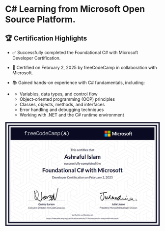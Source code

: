 # C# Learning from Microsoft Open Source Platform.

## 🏆 Certification Highlights

- ✅ Successfully completed the Foundational C# with Microsoft Developer Certification.

- 📅 Certified on February 2, 2025 by freeCodeCamp in collaboration with Microsoft.

- 📚 Gained hands-on experience with C# fundamentals, including:

- <ul>
    <li> Variables, data types, and control flow </li>

    <li> Object-oriented programming (OOP) principles</li>

    <li> Classes, objects, methods, and interfaces </li>

    <li> Error handling and debugging techniques</li>

    <li> Working with .NET and the C# runtime environment</li>
  </ul>

![Certificate](image/csharp.png)

